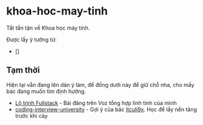 # khoa-hoc-may-tinh
Tất tần tận về Khoa học máy tính.

Được lấy ý tưởng từ:

- []

## Tạm thời
Hiện tại vẫn đang lên dàn ý làm, để đống dưới này để giữ chỗ nha, cho mấy bác đang muốn tìm định hướng.

- [Lộ trình Fullstack](docs/lo-trinh/fullstack.md) - Bài đăng trên Voz tổng hợp linh tinh của mình
- [coding-interview-university](https://github.com/jwasham/coding-interview-university) - Gợi ý của bác [itculi9x](). Học để lấy nền tảng trước khi cày